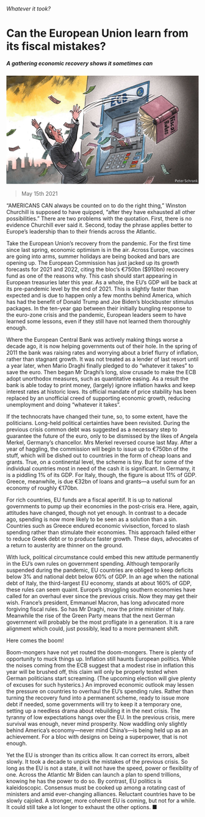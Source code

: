 ###### Whatever it took?

# Can the European Union learn from its fiscal mistakes? 

##### A gathering economic recovery shows it sometimes can 

![image](images/20210515_EUD000_0.jpg) 

> May 15th 2021 

“AMERICANS CAN always be counted on to do the right thing,” Winston Churchill is supposed to have quipped, “after they have exhausted all other possibilities.” There are two problems with the quotation. First, there is no evidence Churchill ever said it. Second, today the phrase applies better to Europe’s leadership than to their friends across the Atlantic.

Take the European Union’s recovery from the pandemic. For the first time since last spring, economic optimism is in the air. Across Europe, vaccines are going into arms, summer holidays are being booked and bars are opening up. The European Commission has just jacked up its growth forecasts for 2021 and 2022, citing the bloc’s €750bn ($910bn) recovery fund as one of the reasons why. This cash should start appearing in European treasuries later this year. As a whole, the EU’s GDP will be back at its pre-pandemic level by the end of 2021. This is slightly faster than expected and is due to happen only a few months behind America, which has had the benefit of Donald Trump and Joe Biden’s blockbuster stimulus packages. In the ten-year gap between their initially bungling response to the euro-zone crisis and the pandemic, European leaders seem to have learned some lessons, even if they still have not learned them thoroughly enough.


Where the European Central Bank was actively making things worse a decade ago, it is now helping governments out of their hole. In the spring of 2011 the bank was raising rates and worrying about a brief flurry of inflation, rather than stagnant growth. It was not treated as a lender of last resort until a year later, when Mario Draghi finally pledged to do “whatever it takes” to save the euro. Then began Mr Draghi’s long, slow crusade to make the ECB adopt unorthodox measures, such as quantitative easing. As a result the bank is able today to print money, (largely) ignore inflation hawks and keep interest rates at historic lows. Its official mandate of price stability has been replaced by an unofficial creed of supporting economic growth, reducing unemployment and doing “whatever it takes”.

If the technocrats have changed their tune, so, to some extent, have the politicians. Long-held political certainties have been revisited. During the previous crisis common debt was suggested as a necessary step to guarantee the future of the euro, only to be dismissed by the likes of Angela Merkel, Germany’s chancellor. Mrs Merkel reversed course last May. After a year of haggling, the commission will begin to issue up to €750bn of the stuff, which will be dished out to countries in the form of cheap loans and grants. True, on a continental level, the scheme is tiny. But for some of the individual countries most in need of the cash it is significant. In Germany, it is a piddling 1% of its GDP. For Italy, though, the figure is about 11% of GDP. Greece, meanwhile, is due €32bn of loans and grants—a useful sum for an economy of roughly €170bn.

For rich countries, EU funds are a fiscal aperitif. It is up to national governments to pump up their economies in the post-crisis era. Here, again, attitudes have changed, though not yet enough. In contrast to a decade ago, spending is now more likely to be seen as a solution than a sin. Countries such as Greece endured economic vivisection, forced to slash spending rather than stimulate their economies. This approach failed either to reduce Greek debt or to produce faster growth. These days, advocates of a return to austerity are thinner on the ground.

With luck, political circumstance could embed this new attitude permanently in the EU’s own rules on government spending. Although temporarily suspended during the pandemic, EU countries are obliged to keep deficits below 3% and national debt below 60% of GDP. In an age when the national debt of Italy, the third-largest EU economy, stands at about 160% of GDP, these rules can seem quaint. Europe’s struggling southern economies have called for an overhaul ever since the previous crisis. Now they may get their wish. France’s president, Emmanuel Macron, has long advocated more forgiving fiscal rules. So has Mr Draghi, now the prime minister of Italy. Meanwhile the rise of the Green Party means that the next German government will probably be the most profligate in a generation. It is a rare alignment which could, just possibly, lead to a more permanent shift.

Here comes the boom!

Boom-mongers have not yet routed the doom-mongers. There is plenty of opportunity to muck things up. Inflation still haunts European politics. While the noises coming from the ECB suggest that a modest rise in inflation this year will be brushed off, this claim will only be properly tested when German politicians start screaming. (The upcoming election will give plenty of excuses for such hysterics.) An improved economic outlook may lessen the pressure on countries to overhaul the EU’s spending rules. Rather than turning the recovery fund into a permanent scheme, ready to issue more debt if needed, some governments will try to keep it a temporary one, setting up a needless drama about rebuilding it in the next crisis. The tyranny of low expectations hangs over the EU. In the previous crisis, mere survival was enough, never mind prosperity. Now waddling only slightly behind America’s economy—never mind China’s—is being held up as an achievement. For a bloc with designs on being a superpower, that is not enough.

Yet the EU is stronger than its critics allow. It can correct its errors, albeit slowly. It took a decade to unpick the mistakes of the previous crisis. So long as the EU is not a state, it will not have the speed, power or flexibility of one. Across the Atlantic Mr Biden can launch a plan to spend trillions, knowing he has the power to do so. By contrast, EU politics is kaleidoscopic. Consensus must be cooked up among a rotating cast of ministers and amid ever-changing alliances. Reluctant countries have to be slowly cajoled. A stronger, more coherent EU is coming, but not for a while. It could still take a lot longer to exhaust the other options. ■

